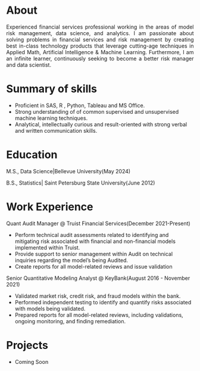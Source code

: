 # About
<p align="justify"> Experienced financial services professional working in the areas of model risk management, data science, and analytics.
I am passionate about solving problems in financial services and risk management by creating best in-class technology products that leverage cutting-age techniques in Applied Math, Artificial Intelligence & Machine Learning. Furthermore, I am an infinite learner, continuously seeking to become a better risk manager and data scientist.</p>

# Summary of skills
- Proficient in SAS, R , Python, Tableau and MS Office.
- Strong understanding of of common supervised and unsupervised machine learning techniques.
- Analytical, intellectually curious and result-oriented with strong verbal and written communication skills.

# Education 
M.S., Data Science|Bellevue University(May 2024)

B.S., Statistics| Saint Petersburg State University(June 2012)

# Work Experience
Quant Audit Manager @ Truist Financial Services(December 2021-Present)
- Perform technical audit assessments related to identifying and mitigating risk associated with financial and non-financial models implemented within Truist.
- Provide support to senior management within Audit on technical inquiries regarding the model’s being Audited.
- Create reports for all model-related reviews and issue validation

Senior Quantitative Modeling Analyst @ KeyBank(August 2016 - November 2021)
- Validated market risk, credit risk, and fraud models within the bank.
- Performed independent testing to identify and quantify risks associated with models being validated.
- Prepared reports for all model-related reviews, including validations, ongoing monitoring, and finding remediation.

# Projects
- Coming Soon
